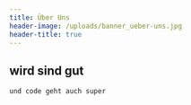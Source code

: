 ```yaml
---
title: Über Uns
header-image: /uploads/banner_ueber-uns.jpg
header-title: true
---
```

## wird sind gut

```
und code geht auch super
```
